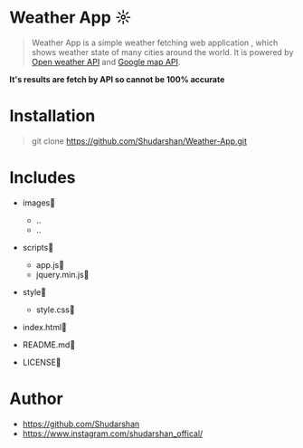 # Weather App ☼

>Weather App is a simple weather fetching web application , which shows weather state of many cities around the world. It is powered by [Open weather API](https://openweathermap.org/)  and [Google map API](https://www.embedgooglemap.net/).

**It's results are fetch by API so cannot be 100% accurate**

# Installation
> git clone https://github.com/Shudarshan/Weather-App.git

# Includes
- images📂
  - ..
  - ..
- scripts📂
  - app.js📄
  - jquery.min.js📄
- style📂
  - style.css📄

- index.html📄
- README.md📄

- LICENSE📄




# Author
* https://github.com/Shudarshan
* https://www.instagram.com/shudarshan_offical/

